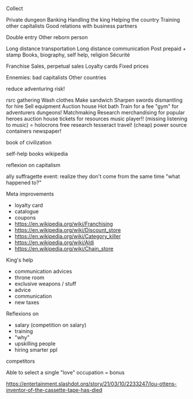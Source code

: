 

Collect

Private dungeon
Banking
Handling the king
Helping the country
Training other capitalists
Good relations with business partners

Double entry
Other reborn person

Long distance transportation
Long distance communication
Post prepaid + stamp
Books, biography, self help, religion
Sécurité

Franchise
Sales, perpetual sales
Loyalty cards
Fixed prices

Ennemies: bad capitalists
Other countries


reduce adventuring risk!

rsrc gathering
Wash clothes
Make sandwich
Sharpen swords
dismantling for hire
Sell equipment
Auction house
Hot bath
Train for a fee
"gym" for adventurers
dungeons!
Matchmaking
Research
merchandising for popular heroes
auction house
tickets for resources
music player!! (missing listening to music) = holocrons
free research
tesseract
travel! (cheap)
power source
containers
newspaper!

book of civilization

self-help books
wikipedia

reflexion on capitalism

ally suffragette
event: realize they don't come from the same time "what happened to?"





Meta improvements
- loyalty card
- catalogue
- coupons
- https://en.wikipedia.org/wiki/Franchising
- https://en.wikipedia.org/wiki/Discount_store
- https://en.wikipedia.org/wiki/Category_killer
- https://en.wikipedia.org/wiki/Aldi
- https://en.wikipedia.org/wiki/Chain_store


King's help
- communication advices
- throne room
- exclusive weapons / stuff
- advice
- communication
- new taxes


Reflexions on
- salary (competition on salary)
- training
- "why"
- upskilling people
- hiring smarter ppl


competitors

Able to select a single "love" occupation = bonus

https://entertainment.slashdot.org/story/21/03/10/2233247/lou-ottens-inventor-of-the-cassette-tape-has-died
